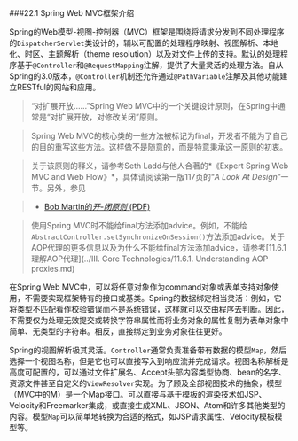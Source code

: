 ###22.1 Spring Web MVC框架介绍

Spring的Web模型-视图-控制器（MVC）框架是围绕将请求分发到不同处理程序的`DispatcherServlet`类设计的，辅以可配置的处理程序映射、视图解析、本地化、时区、主题解析（theme resolution）以及对文件上传的支持。默认的处理程序基于`@Controller`和`@RequestMapping`注解，提供了大量灵活的处理方法。自从Spring的3.0版本，`@Controller`机制还允许通过`@PathVariable`注解及其他功能建立RESTful的网站和应用。

>“对扩展开放……”Spring Web MVC中的一个关键设计原则，在Spring中通常是“对扩展开放，对修改关闭”原则。

>Spring Web MVC的核心类的一些方法被标记为final，开发者不能为了自己的目的重写这些方法。这样做不是随意的，而是特意秉承这一原则的初衷。

>关于该原则的释义，请参考Seth Ladd与他人合著的*《Expert Spring Web MVC and Web Flow》*，具体请阅读第一版117页的“*A Look At Design*”一节。另外，参见

>- [Bob Martin的*开-闭原则* (PDF)](http://www.objectmentor.com/resources/articles/ocp.pdf)

> 使用Spring MVC时不能给final方法添加advice。例如，不能给`AbstractController.setSynchronizeOnSession()`方法添加advice。关于AOP代理的更多信息以及为什么不能给final方法添加advice，请参考[11.6.1 理解AOP代理](../III. Core Technologies/11.6.1. Understanding AOP proxies.md)

在Spring Web MVC中，可以将任意对象作为command对象或表单支持对象使用，不需要实现框架特有的接口或基类。Spring的数据绑定相当灵活：例如，它将类型不匹配看作校验错误而不是系统错误，这样就可以交由程序去判断。因此，不需要仅为处理无效提交或转换字符串属性而将业务对象的属性复制为表单对象中简单、无类型的字符串。相反，直接绑定到业务对象往往更好。

Spring的视图解析极其灵活。`Controller`通常负责准备带有数据的模型`Map`，然后选择一个视图名称，但是它也可以直接写入到响应流并完成请求。视图名称解析是高度可配置的，可以通过文件扩展名、Accept头部内容类型协商、bean的名字、资源文件甚至自定义的`ViewResolver`实现。为了顾及全部视图技术的抽象，模型（MVC中的M）是一个Map接口。可以直接与基于模板的渲染技术如JSP、Velocity和Freemarker集成，或直接生成XML、JSON、Atom和许多其他类型的内容。模型`Map`可以简单地转换为合适的格式，如JSP请求属性、Velocity模板模型等。
